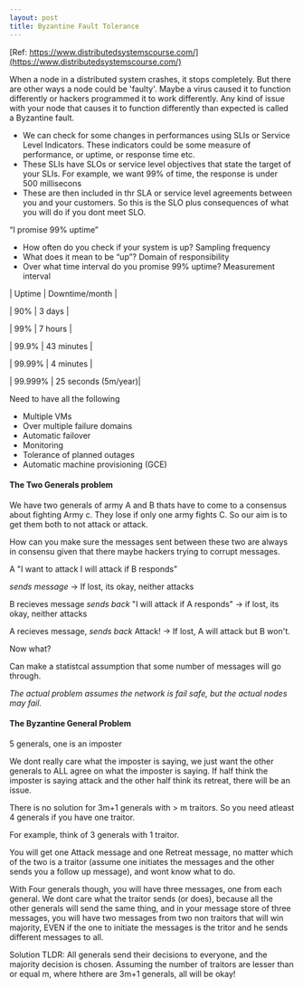 ```yaml
---
layout: post
title: Byzantine Fault Tolerance
---
```


[Ref: https://www.distributedsystemscourse.com/](https://www.distributedsystemscourse.com/)

When a node in a distributed system crashes, it stops completely. But there are other ways a node could be 'faulty'. Maybe a virus caused it to function differently or hackers programmed it to work differently. Any kind of issue with your node that causes it to function differently than expected is called a Byzantine fault.

* We can check for some changes in performances using SLIs or Service Level Indicators. These indicators could be some measure of performance, or uptime, or response time etc. 
* These SLIs have SLOs or service level objectives that state the target of your SLIs. For example, we want 99% of time, the response is under 500 millisecons
* These are then included in thr SLA or service level agreements between you and your customers. So this is the SLO plus consequences of what you will do if you dont meet SLO.

“I promise 99% uptime”
* How often do you check if your system is up? Sampling frequency
* What does it mean to be “up”? Domain of responsibility
* Over what time interval do you promise 99% uptime? Measurement interval


| Uptime | Downtime/month |

| 90% | 3 days |

| 99% | 7 hours |

| 99.9% | 43 minutes |

| 99.99% | 4 minutes |

| 99.999% | 25 seconds (5m/year)|

Need to have all the following 
* Multiple VMs
* Over multiple failure domains
* Automatic failover
* Monitoring
* Tolerance of planned outages
* Automatic machine provisioning (GCE)

#### The Two Generals problem

We have two generals of army A and B thats have to come to a consensus about fighting Army c. They lose if only one army fights C. So our aim is to get them both to not attack or attack.

How can you make sure the messages sent between these two are always in consensu given that there maybe hackers trying to corrupt messages.

A
"I want to attack
I will attack if B responds"

*sends message* -> If lost, its okay, neither attacks

B recieves message
*sends back* "I will attack if A responds" -> if lost, its okay, neither attacks

A recieves message, 
*sends back* Attack! -> If lost, A will attack but B won't.

Now what?

Can make a statistcal assumption that some number of messages will go through.

*The actual problem assumes the network is fail safe, but the actual nodes may fail.*

#### The Byzantine General Problem

5 generals, one is an imposter 

We dont really care what the imposter is saying, we just want the other generals to ALL agree on what the imposter is saying. If half think the imposter is saying attack and the other half think its retreat, there will be an issue. 

There is no solution for 3m+1 generals with > m traitors. So you need atleast 4 generals if you have one traitor.

For example, think of 3 generals with 1 traitor.

You will get one Attack message and one Retreat message, no matter which of the two is a traitor (assume one initiates the messages and the other sends you a follow up message), and wont know what to do.

With Four generals though, you will have three messages, one from each general. We dont care what the traitor sends (or does), because all the other generals will send the same thing, and in your message store of three messages, you will have two messages from two non traitors that will win majority, EVEN if the one to initiate the messages is the tritor and he sends different messages to all. 


Solution
TLDR: All generals send their decisions to everyone, and the majority decision is chosen. Assuming the number of traitors are lesser than or equal m, where hthere are 3m+1 generals, all will be okay!

